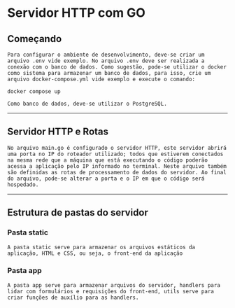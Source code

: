 # Servidor HTTP com GO

## Começando
    Para configurar o ambiente de desenvolvimento, deve-se criar um arquivo .env vide exemplo. No arquivo .env deve ser realizada a conexão com o banco de dados. Como sugestão, pode-se utilizar o docker como sistema para armazenar um banco de dados, para isso, crie um arquivo docker-compose.yml vide exemplo e execute o comando:

```docker compose up```

    Como banco de dados, deve-se utilizar o PostgreSQL.

---

## Servidor HTTP e Rotas
    No arquivo main.go é configurado o servidor HTTP, este servidor abrirá uma porta no IP do roteador utilizado; todos que estiverem conectados na mesma rede que a máquina que está executando o código poderão acessa a aplicação pelo IP informado no terminal. Neste arquivo também são definidas as rotas de processamento de dados do servidor. Ao final do arquivo, pode-se alterar a porta e o IP em que o código será hospedado.

---

## Estrutura de pastas do servidor
### Pasta static
    A pasta static serve para armazenar os arquivos estáticos da aplicação, HTML e CSS, ou seja, o front-end da aplicação

### Pasta app
    A pasta app serve para armazenar arquivos do servidor, handlers para lidar com formulários e requisições do front-end, utils serve para criar funções de auxílio para as handlers.

